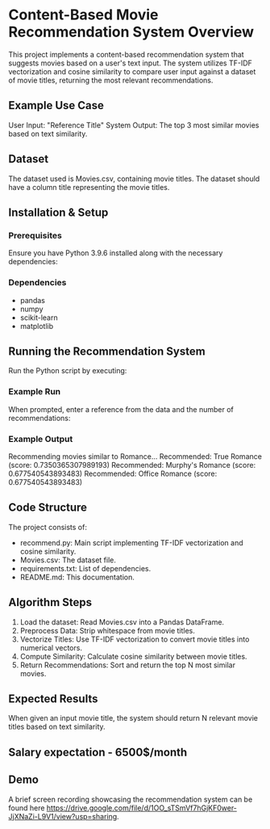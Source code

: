 # Content-Based Movie Recommendation System Overview

This project implements a content-based recommendation system that suggests movies based on a user's text input. The system utilizes TF-IDF vectorization and cosine similarity to compare user input against a dataset of movie titles, returning the most relevant recommendations.

## Example Use Case
User Input: "Reference Title"
System Output: The top 3 most similar movies based on text similarity.

## Dataset
The dataset used is Movies.csv, containing movie titles. The dataset should have a column title representing the movie titles.

## Installation & Setup

### Prerequisites
Ensure you have Python 3.9.6 installed along with the necessary dependencies:

### Dependencies
- pandas
- numpy
- scikit-learn
- matplotlib

## Running the Recommendation System
Run the Python script by executing:

### Example Run
When prompted, enter a reference from the data and the number of recommendations:
### Example Output
Recommending movies similar to Romance...
Recommended: True Romance (score: 0.7350365307989193)
Recommended: Murphy's Romance (score: 0.677540543893483)
Recommended: Office Romance (score: 0.677540543893483)

## Code Structure
The project consists of:
- recommend.py: Main script implementing TF-IDF vectorization and cosine similarity.
- Movies.csv: The dataset file.
- requirements.txt: List of dependencies.
- README.md: This documentation.

## Algorithm Steps
1. Load the dataset: Read Movies.csv into a Pandas DataFrame.
2. Preprocess Data: Strip whitespace from movie titles.
3. Vectorize Titles: Use TF-IDF vectorization to convert movie titles into numerical vectors.
4. Compute Similarity: Calculate cosine similarity between movie titles.
5. Return Recommendations: Sort and return the top N most similar movies.

## Expected Results
When given an input movie title, the system should return N relevant movie titles based on text similarity.

## Salary expectation - 6500$/month 
## Demo
A brief screen recording showcasing the recommendation system can be found here https://drive.google.com/file/d/1OO_sTSmVf7hGjKF0wer-JjXNaZi-L9V1/view?usp=sharing.
